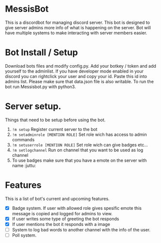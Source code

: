 # MessisBot
This is a discordbot for managing discord server. This bot is designed to give server admins more info of what is happening on the server. Bot will have multiple systems to make interacting with server members easier.


# Bot Install / Setup
Download bots files and modify config.py. Add your botkey / token and add yourself to the adminlist. If you have developer mode enabled in your discord you can rightclick your user and copy your id. Paste this id into admins list.
Please make sure that data.json file is also writable. To run the bot run Messisbot.py with python3.

# Server setup.
Things that need to be setup before using the bot.
1. ```!m setup``` Register current server to the bot
2. ```!m setadminrole [MENTION ROLE]``` Set role wich has access to admin commands
3. ```!m setuserrole [MENTION ROLE]``` Set role wich can give badges etc...
4. ```!m setlogchannel``` Run on channel that you want to be used as log channel
5. To use badges make sure that you have a emote on the server with name :juttu:

# Features
This is a list of bot's current and upcoming features.
- [x] Badge system. If user with allowed role gives spesific emote this message is copied and logged for admins to view.
- [x] If user writes some type of greeting the bot responds
- [x] If user mentions the bot it responds with a image
- [ ] System to log bad words to another channel with the info of the user.
- [ ] Poll system.

